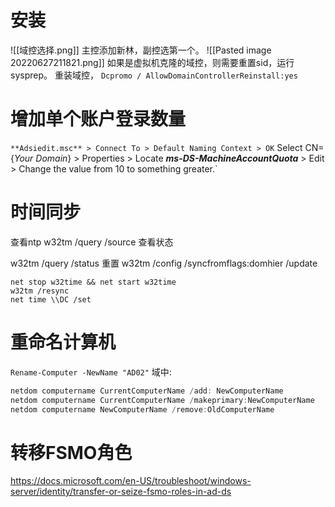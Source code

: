 # 安装

![[域控选择.png]]
主控添加新林，副控选第一个。
![[Pasted image 20220627211821.png]]
如果是虚拟机克隆的域控，则需要重置sid，运行sysprep。
重装域控， `Dcpromo / AllowDomainControllerReinstall:yes`
# 增加单个账户登录数量
`**Adsiedit.msc** > Connect To > Default Naming Context > OK`
Select CN={_Your Domain_} > Properties > Locate _**ms-DS-MachineAccountQuota**_ > Edit > Change the value from 10 to something greater.`

# 时间同步
查看ntp
w32tm /query /source
查看状态

w32tm /query /status
重置
w32tm /config /syncfromflags:domhier /update
```
net stop w32time && net start w32time
w32tm /resync
net time \\DC /set
```

# 重命名计算机
`Rename-Computer -NewName "AD02"`
域中:
```powershell
netdom computername CurrentComputerName /add: NewComputerName
netdom computername CurrentComputerName /makeprimary:NewComputerName
netdom computername NewComputerName /remove:OldComputerName
```

# 转移FSMO角色
https://docs.microsoft.com/en-US/troubleshoot/windows-server/identity/transfer-or-seize-fsmo-roles-in-ad-ds